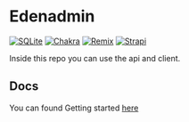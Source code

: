 # Edenadmin

[![SQLite](https://img.shields.io/badge/sqlite-%2307405e.svg?style=for-the-badge&logo=sqlite&logoColor=white)](https://sqlite.org/index.html)
[![Chakra](https://img.shields.io/badge/chakra-%234ED1C5.svg?style=for-the-badge&logo=chakraui&logoColor=white)](https://chakra-ui.com/)
[![Remix](https://img.shields.io/badge/remix-%23000.svg?style=for-the-badge&logo=remix&logoColor=white)](https://remix.run)
[![Strapi](https://img.shields.io/badge/strapi-%232E7EEA.svg?style=for-the-badge&logo=strapi&logoColor=white)](https://strapi.io)

Inside this repo you can use the api and client.

## Docs

You can found Getting started [here](https://github.com/EdenSchoolFrance/edenadmin/wiki/Getting-started)
